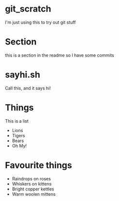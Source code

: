 # git_scratch
I'm just using this to try out git stuff

# Section
this is a section in the readme so I have some commits

# sayhi.sh
Call this, and it says hi!

# Things
This is a list

- Lions
- Tigers
- Bears
- Oh My!

# Favourite things

- Raindrops on roses
- Whiskers on kittens
- Bright copper kettles
- Warm woolen mittens
